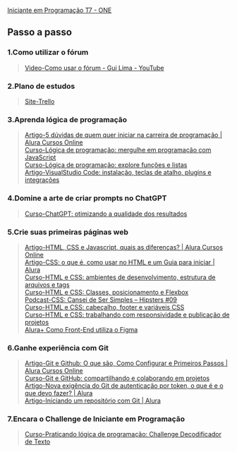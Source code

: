 [Iniciante em Programação T7 - ONE](https://cursos.alura.com.br/formacao-logica-de-programacao-turma7-one)

## Passo a passo

### 1.Como utilizar o fórum
> [Video-Como usar o fórum - Gui Lima - YouTube](https://youtu.be/VljI7NbyVHE)

### 2.Plano de estudos
> [Site-Trello](https://trello.com/b/S9dmOnQ0/t5-forma%25C3%25A7%25C3%25A3o-iniciante-em-programa%25C3%25A7%25C3%25A3o)

### 3.Aprenda lógica de programação
> [Artigo-5 dúvidas de quem quer iniciar na carreira de programação | Alura Cursos Online](https://www.alura.com.br/artigos/5-duvidas-de-quem-quer-iniciar-na-carreira-de-programacao)  
> [Curso-Lógica de programação: mergulhe em programação com JavaScript](https://cursos.alura.com.br/course/logica-programacao-mergulhe-programacao-javascript)  
> [Curso-Lógica de programação: explore funções e listas](https://cursos.alura.com.br/course/logica-programacao-funcoes-listas)  
> [Artigo-VisualStudio Code: instalação, teclas de atalho, plugins e integrações](https://www.alura.com.br/artigos/visualstudio-code-instalacao-teclas-de-atalho-plugins-e-integracoes)

### 4.Domine a arte de criar prompts no ChatGPT
> [Curso-ChatGPT: otimizando a qualidade dos resultados](https://cursos.alura.com.br/course/chatgpt-otimizando-qualidade-resultados)  

### 5.Crie suas primeiras páginas web
> [Artigo-HTML, CSS e Javascript, quais as diferenças? | Alura Cursos Online](https://www.alura.com.br/artigos/html-css-e-js-definicoes)  
> [Artigo-CSS: o que é, como usar no HTML e um Guia para iniciar | Alura](https://www.alura.com.br/artigos/css?_gl=1*3g3y5r*_ga*MjA3NzMwNDg1MC4xNjkwOTk5Njc1*_ga_1EPWSW3PCS*MTcwMTk3OTUwOC4yNzQuMS4xNzAxOTgyNjQ4LjAuMC4w*_fplc*Qlk5NDMyUGlDSWxrOHJhNml4ZDJwM3hHS0JUYnMxRyUyQnhmQ1BWaGZuZGFWY294ZlIyTmtnbmp1eXBDcjhhS2g0SVpPMEZoMktrUU9FQjVNc2d4NnR0YzQ2dXJZU2ZNU3ZBeUMzJTJCT2x3RCUyRjdyMVF0eWZZRlJtc3ZacTJSbnR3JTNEJTNE)  
> [Curso-HTML e CSS: ambientes de desenvolvimento, estrutura de arquivos e tags](https://cursos.alura.com.br/course/html-css-ambiente-arquivos-tags)  
> [Curso-HTML e CSS: Classes, posicionamento e Flexbox](https://cursos.alura.com.br/course/html-css-classes-posicionamento-flexbox)  
> [Podcast-CSS: Cansei de Ser Simples – Hipsters #09](https://cursos.alura.com.br/extra/hipsterstech/css-cansei-de-ser-simples-hipsters-09-a577)  
> [Curso-HTML e CSS: cabeçalho, footer e variáveis CSS](https://cursos.alura.com.br/course/html-css-cabecalho-footer-variaveis-css)  
> [Curso-HTML e CSS: trabalhando com responsividade e publicação de projetos](https://cursos.alura.com.br/course/html-css-responsividade-publicacao-projetos)  
> [Alura+ Como Front-End utiliza o Figma](https://cursos.alura.com.br/extra/alura-mais/como-front-end-utiliza-o-figma-c858)

### 6.Ganhe experiência com Git
> [Artigo-Git e Github: O que são, Como Configurar e Primeiros Passos | Alura Cursos Online](https://www.alura.com.br/artigos/o-que-e-git-github)  
> [Curso-Git e GitHub: compartilhando e colaborando em projetos](https://cursos.alura.com.br/course/git-github-compartilhando-colaborando-projetos)  
> [Artigo-Nova exigência do Git de autenticação por token, o que é e o que devo fazer? | Alura](https://www.alura.com.br/artigos/nova-exigencia-do-git-de-autenticacao-por-token-o-que-e-o-que-devo-fazer)  
> [Artigo-Iniciando um repositório com Git | Alura](https://www.alura.com.br/artigos/iniciando-repositorio-git)  


### 7.Encara o Challenge de Iniciante em Programação
> [Curso-Praticando lógica de programação: Challenge Decodificador de Texto](https://cursos.alura.com.br/course/challenge-decodificador-texto)  
